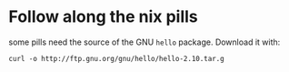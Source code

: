 # Follow along the nix pills

some pills need the source of the GNU `hello` package. Download it with:

```console
curl -o http://ftp.gnu.org/gnu/hello/hello-2.10.tar.g
```
